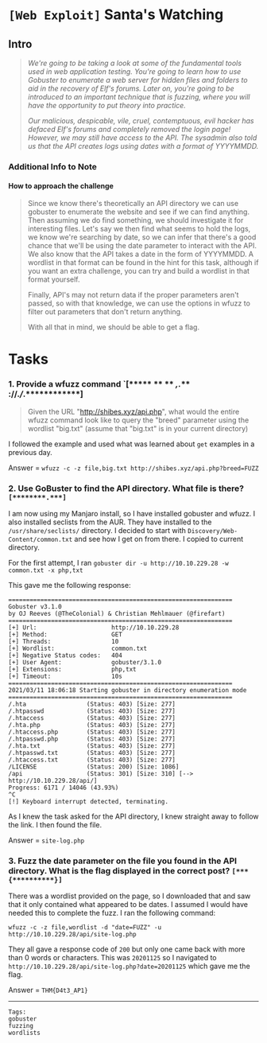 # `[Web Exploit]` Santa's Watching

## Intro
>*We're going to be taking a look at some of the fundamental tools used in web application testing. You're going to learn how to use Gobuster to enumerate a web server for hidden files and folders to aid in the recovery of Elf's forums. Later on, you're going to be introduced to an important technique that is fuzzing, where you will have the opportunity to put theory into practice.*
>
>*Our malicious, despicable, vile, cruel, contemptuous, evil hacker has defaced Elf's forums and completely removed the login page! However, we may still have access to the API. The sysadmin also told us that the API creates logs using dates with a format of YYYYMMDD.*

### Additional Info to Note
#### How to approach the challenge

>Since we know there's theoretically an API directory we can use gobuster to enumerate the website and see if we can find anything. Then assuming we do find something, we should investigate it for interesting files. Let's say we then find what seems to hold the logs, we know we're searching by date, so we can infer that there's a good chance that we'll be using the date parameter to interact with the API. We also know that the API takes a date in the form of YYYYMMDD. A wordlist in that format can be found in the hint for this task, although if you want an extra challenge, you can try and build a wordlist in that format yourself.
>
>Finally, API's may not return data if the proper parameters aren't passed, so with that knowledge, we can use the options in wfuzz to filter out parameters that don't return anything.
>
>With all that in mind, we should be able to get a flag.

# Tasks

### 1. Provide a wfuzz command `[***** ** ** ****,***.*** ****://******.***/***.**************]
>Given the URL "http://shibes.xyz/api.php", what would the entire wfuzz command look like to query the "breed" parameter using the wordlist "big.txt" (assume that "big.txt" is in your current directory)

I followed the example and used what was learned about `get` examples in a previous day.

Answer = `wfuzz -c -z file,big.txt http://shibes.xyz/api.php?breed=FUZZ`

### 2. Use GoBuster to find the API directory. What file is there? `[********.***]`

I am now using my Manjaro install, so I have installed gobuster and wfuzz. I also installed seclists from the AUR. They have installed to the `/usr/share/seclists/` directory. I decided to start with `Discovery/Web-Content/common.txt` and see how I get on from there. I copied to current directory.

For the first attempt, I ran `gobuster dir -u http://10.10.229.28 -w common.txt -x php,txt`

This gave me the following response:
```
===============================================================
Gobuster v3.1.0
by OJ Reeves (@TheColonial) & Christian Mehlmauer (@firefart)
===============================================================
[+] Url:                     http://10.10.229.28
[+] Method:                  GET
[+] Threads:                 10
[+] Wordlist:                common.txt
[+] Negative Status codes:   404
[+] User Agent:              gobuster/3.1.0
[+] Extensions:              php,txt
[+] Timeout:                 10s
===============================================================
2021/03/11 18:06:18 Starting gobuster in directory enumeration mode
===============================================================
/.hta                 (Status: 403) [Size: 277]
/.htpasswd            (Status: 403) [Size: 277]
/.htaccess            (Status: 403) [Size: 277]
/.hta.php             (Status: 403) [Size: 277]
/.htaccess.php        (Status: 403) [Size: 277]
/.htpasswd.php        (Status: 403) [Size: 277]
/.hta.txt             (Status: 403) [Size: 277]
/.htpasswd.txt        (Status: 403) [Size: 277]
/.htaccess.txt        (Status: 403) [Size: 277]
/LICENSE              (Status: 200) [Size: 1086]
/api                  (Status: 301) [Size: 310] [--> http://10.10.229.28/api/]
Progress: 6171 / 14046 (43.93%)                                              ^C
[!] Keyboard interrupt detected, terminating.
```
As I knew the task asked for the API directory, I knew straight away to follow the link. I then found the file.

Answer = `site-log.php`

### 3. Fuzz the date parameter on the file you found in the API directory. What is the flag displayed in the correct post? `[***{**********}]`

There was a wordlist provided on the page, so I downloaded that and saw that it only contained what appeared to be dates. I assumed I would have needed this to complete the fuzz. I ran the following command:
```
wfuzz -c -z file,wordlist -d "date=FUZZ" -u http://10.10.229.28/api/site-log.php
```
They all gave a response code of `200` but only one came back with more than 0 words or characters. This was `20201125` so I navigated to `http://10.10.229.28/api/site-log.php?date=20201125` which gave me the flag.

Answer = `THM{D4t3_AP1}`


---
```
Tags:
gobuster
fuzzing
wordlists
```